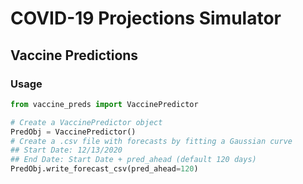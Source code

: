 # COVID-19 Projections Simulator

## Vaccine Predictions
### Usage
```python
from vaccine_preds import VaccinePredictor

# Create a VaccinePredictor object
PredObj = VaccinePredictor()
# Create a .csv file with forecasts by fitting a Gaussian curve
## Start Date: 12/13/2020
## End Date: Start Date + pred_ahead (default 120 days)
PredObj.write_forecast_csv(pred_ahead=120)
```